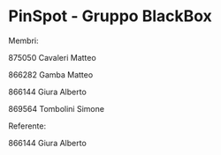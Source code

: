 # PinSpot - Gruppo BlackBox


Membri:

875050 Cavaleri Matteo

866282 Gamba Matteo

866144 Giura Alberto

869564 Tombolini Simone



Referente: 

866144 Giura Alberto
